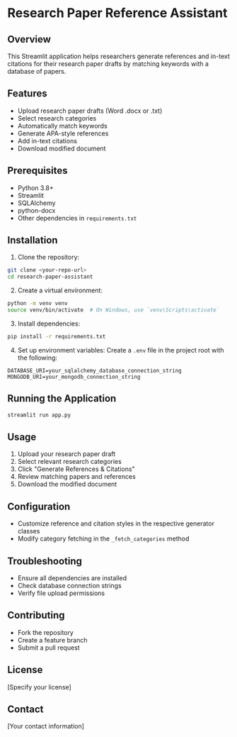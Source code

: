 # Research Paper Reference Assistant

## Overview
This Streamlit application helps researchers generate references and in-text citations for their research paper drafts by matching keywords with a database of papers.

## Features
- Upload research paper drafts (Word .docx or .txt)
- Select research categories
- Automatically match keywords
- Generate APA-style references
- Add in-text citations
- Download modified document

## Prerequisites
- Python 3.8+
- Streamlit
- SQLAlchemy
- python-docx
- Other dependencies in `requirements.txt`

## Installation

1. Clone the repository:
```bash
git clone <your-repo-url>
cd research-paper-assistant
```

2. Create a virtual environment:
```bash
python -m venv venv
source venv/bin/activate  # On Windows, use `venv\Scripts\activate`
```

3. Install dependencies:
```bash
pip install -r requirements.txt
```

4. Set up environment variables:
Create a `.env` file in the project root with the following:
```
DATABASE_URI=your_sqlalchemy_database_connection_string
MONGODB_URI=your_mongodb_connection_string
```

## Running the Application
```bash
streamlit run app.py
```

## Usage
1. Upload your research paper draft
2. Select relevant research categories
3. Click "Generate References & Citations"
4. Review matching papers and references
5. Download the modified document

## Configuration
- Customize reference and citation styles in the respective generator classes
- Modify category fetching in the `_fetch_categories` method

## Troubleshooting
- Ensure all dependencies are installed
- Check database connection strings
- Verify file upload permissions

## Contributing
- Fork the repository
- Create a feature branch
- Submit a pull request

## License
[Specify your license]

## Contact
[Your contact information]